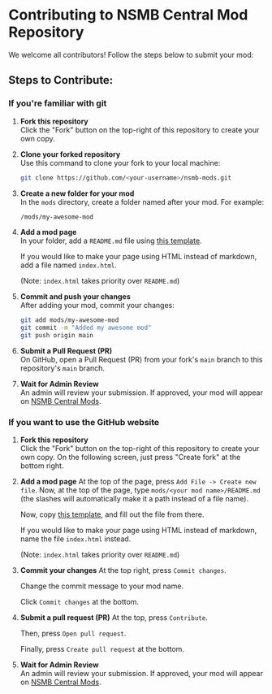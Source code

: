 
# Contributing to NSMB Central Mod Repository

We welcome all contributors! Follow the steps below to submit your mod:

## Steps to Contribute:

### If you're familiar with git
1. **Fork this repository**  
   Click the "Fork" button on the top-right of this repository to create your own copy.

2. **Clone your forked repository**  
   Use this command to clone your fork to your local machine:
   ```bash
   git clone https://github.com/<your-username>/nsmb-mods.git
   ```

3. **Create a new folder for your mod**  
   In the `mods` directory, create a folder named after your mod. For example:
   ```bash
   /mods/my-awesome-mod
   ```

4. **Add a mod page**  
   In your folder, add a `README.md` file using [this template](./mods/example/README.md).

   If you would like to make your page using HTML instead of markdown, add a file named `index.html`.
   
   (Note: `index.html` takes priority over `README.md`)

5. **Commit and push your changes**  
   After adding your mod, commit your changes:
   ```bash
   git add mods/my-awesome-mod
   git commit -m "Added my awesome mod"
   git push origin main
   ```

6. **Submit a Pull Request (PR)**  
   On GitHub, open a Pull Request (PR) from your fork's `main` branch to this repository's `main` branch.

7. **Wait for Admin Review**  
   An admin will review your submission. If approved, your mod will appear on [NSMB Central Mods](https://www.nsmbcentral.net/mods).

### If you want to use the GitHub website

1. **Fork this repository**  
   Click the "Fork" button on the top-right of this repository to create your own copy. On the following screen, just press "Create fork" at the bottom right.

2. **Add a mod page**
   At the top of the page, press `Add File -> Create new file`. Now, at the top of the page, type `mods/<your mod name>/README.md` (the slashes will automatically make it a path instead of a file name).

   Now, copy [this template](./mods/example/README.md), and fill out the file from there.

   If you would like to make your page using HTML instead of markdown, name the file `index.html` instead.
   
   (Note: `index.html` takes priority over `README.md`)

3. **Commit your changes**
   At the top right, press `Commit changes`.

   Change the commit message to your mod name.

   Click `Commit changes` at the bottom.

4. **Submit a pull request (PR)**
   At the top, press `Contribute`.

   Then, press `Open pull request`.

   Finally, press `Create pull request` at the bottom.

5. **Wait for Admin Review**  
   An admin will review your submission. If approved, your mod will appear on [NSMB Central Mods](https://www.nsmbcentral.net/mods).
